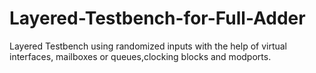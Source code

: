 # Layered-Testbench-for-Full-Adder
Layered Testbench using randomized inputs with the help of virtual interfaces, mailboxes or queues,clocking blocks and modports.
